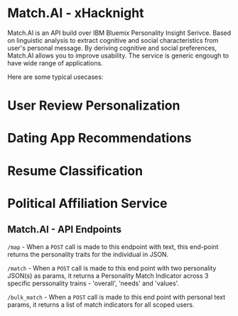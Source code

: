 # Match.AI - xHacknight

Match.AI is an API build over IBM Bluemix Personality Insight Serivce. Based on linguistic analysis to extract cognitive and social characteristics from user's personal message. By deriving cognitive and social preferences, Match.AI allows you to improve usability. The service is generic engough to have wide range of applications.

Here are some typical usecases:
# User Review Personalization
# Dating App Recommendations
# Resume Classification
# Political Affiliation Service

## Match.AI - API Endpoints

`/map` - When a `POST` call is made to this endpoint with text, this end-point returns the personality traits for the individual in JSON.

`/match` - When a `POST` call is made to this end point with two personality JSON(s) as params, it returns a Personality Match Indicator across 3 specific perssonality trains - 'overall', 'needs' and 'values'.

`/bulk_match` - When a `POST` call is made to this end point with personal text params, it returns a list of match indicators for all scoped users.
